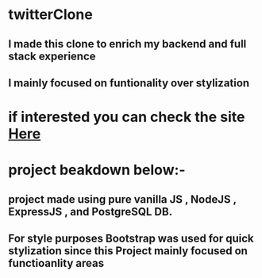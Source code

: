 # twitterClone
## I made this clone to enrich my backend and full stack experience
## I mainly focused on funtionality over stylization
# if interested you can check the site [Here](https://twitterclone.cyclic.app/) 
# project beakdown below:-
## project made using pure vanilla JS , NodeJS , ExpressJS , and PostgreSQL DB.
## For style purposes Bootstrap was used for quick stylization since this Project mainly focused on functioanlity areas
